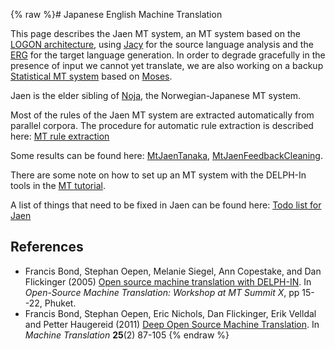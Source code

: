 {% raw %}# Japanese English Machine Translation

This page describes the Jaen MT system, an MT system based on the [LOGON
architecture](https://delph-in.github.io/docs/tools/LogonTop), using [Jacy](https://delph-in.github.io/docs/grammars/JacyTop) for the source language
analysis and the [ERG](https://delph-in.github.io/docs/erg/ErgTop) for the target language generation. In
order to degrade gracefully in the presence of input we cannot yet
translate, we are also working on a backup [Statistical MT
system](https://delph-in.github.io/docs/garage/MtJaenSmt) based on [Moses](http://www.statmt.org/moses/).

Jaen is the elder sibling of [Noja](https://delph-in.github.io/docs/tools/NoJa), the Norwegian-Japanese MT
system.

Most of the rules of the Jaen MT system are extracted automatically from
parallel corpora. The procedure for automatic rule extraction is
described here: [MT rule extraction](https://delph-in.github.io/docs/garage/MtRuleExtraction)

Some results can be found here: [MtJaenTanaka](https://delph-in.github.io/docs/garage/MtJaenTanaka),
[MtJaenFeedbackCleaning](https://delph-in.github.io/docs/garage/MtJaenFeedbackCleaning).

There are some note on how to set up an MT system with the DELPH-In
tools in the [MT tutorial](https://delph-in.github.io/docs/garage/MachineTranslationTutorial).

A list of things that need to be fixed in Jaen can be found here: [Todo
list for Jaen](https://delph-in.github.io/docs/garage/JaenTodo)

## References

- Francis Bond, Stephan Oepen, Melanie Siegel, Ann Copestake, and Dan
Flickinger (2005) [Open source machine translation with
DELPH-IN](http://www2.nict.go.jp/x/x161/en/member/bond/pubs/2005-summit-osmt.pdf).
In *Open-Source Machine Translation: Workshop at MT Summit X*, pp
15--22, Phuket.
- Francis Bond, Stephan Oepen, Eric Nichols, Dan Flickinger, Erik
Velldal and Petter Haugereid (2011) [Deep Open Source Machine
Translation](http://www.springerlink.com/openurl.asp?genre=article&id=doi:10.1007/s10590-011-9099-4).
In *Machine Translation* **25**(2) 87-105
<update date omitted for speed>{% endraw %}